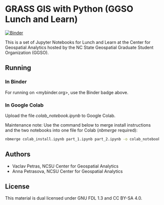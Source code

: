 # GRASS GIS with Python (GGSO Lunch and Learn)

[![Binder](https://mybinder.org/badge_logo.svg)](https://mybinder.org/v2/gh/ncsu-geoforall-lab/grass-gis-with-python-lunch-and-learn/main?labpath=part_1.ipynb)

This is a set of Jupyter Notebooks for
Lunch and Learn at the Center for Geospatial Analytics
hosted by the NC State Geospatial Graduate Student Organization (GGSO).

## Running

### In Binder

For running on <mybinder.org>, use the Binder badge above.

### In Google Colab

Upload the file _colab_notebook.ipynb_ to Google Colab.

Maintenance note: Use the command below to merge install instructions
and the two notebooks into one file for Colab (_nbmerge_ required):

```sh
nbmerge colab_install.ipynb part_1.ipynb part_2.ipynb -o colab_notebook.ipynb
```

## Authors

- Vaclav Petras, NCSU Center for Geospatial Analytics
- Anna Petrasova, NCSU Center for Geospatial Analytics

## License

This material is dual licensed under GNU FDL 1.3 and CC BY-SA 4.0.
